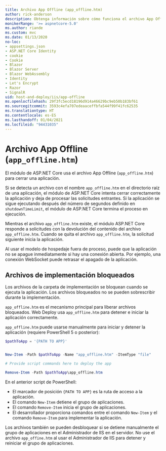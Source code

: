 ```yaml
---
title: Archivo App Offline (app_offline.htm)
author: rick-anderson
description: Obtenga información sobre cómo funciona el archivo App Offline (`app_offline.htm`) con el módulo de ASP.NET Core.
monikerRange: '>= aspnetcore-5.0'
ms.author: riande
ms.custom: mvc
ms.date: 01/13/2020
no-loc:
- appsettings.json
- ASP.NET Core Identity
- cookie
- Cookie
- Blazor
- Blazor Server
- Blazor WebAssembly
- Identity
- Let's Encrypt
- Razor
- SignalR
uid: host-and-deploy/iis/app-offline
ms.openlocfilehash: 29f3fc5ecd18196d914a46629bc9eb50b183bf61
ms.sourcegitcommit: 3593c4efa707edeaaceffbfa544f99f41fc62535
ms.translationtype: HT
ms.contentlocale: es-ES
ms.lasthandoff: 01/04/2021
ms.locfileid: "94431035"
---
```

# <a name="app-offline-file-app_offlinehtm"></a>Archivo App Offline (`app_offline.htm`)

El módulo de ASP.NET Core usa el archivo App Offline (`app_offline.htm`) para cerrar una aplicación.

Si se detecta un archivo con el nombre `app_offline.htm` en el directorio raíz de una aplicación, el módulo de ASP.NET Core intenta cerrar correctamente la aplicación y deja de procesar las solicitudes entrantes. Si la aplicación se sigue ejecutando después del número de segundos definido en `shutdownTimeLimit`, el módulo de ASP.NET Core termina el proceso en ejecución.

Mientras el archivo `app_offline.htm` existe, el módulo ASP.NET Core responde a solicitudes con la devolución del contenido del archivo `app_offline.htm`. Cuando se quita el archivo `app_offline.htm`, la solicitud siguiente inicia la aplicación.

Al usar el modelo de hospedaje fuera de proceso, puede que la aplicación no se apague inmediatamente si hay una conexión abierta. Por ejemplo, una conexión WebSocket puede retrasar el apagado de la aplicación.

## <a name="locked-deployment-files"></a>Archivos de implementación bloqueados

Los archivos de la carpeta de implementación se bloquean cuando se ejecuta la aplicación. Los archivos bloqueados no se pueden sobrescribir durante la implementación.

`app_offline.htm` es el mecanismo principal para liberar archivos bloqueados. Web Deploy usa `app_offline.htm` para detener e iniciar la aplicación correctamente.

`app_offline.htm` puede usarse manualmente para iniciar y detener la aplicación (requiere PowerShell 5 o posterior):

```powershell
$pathToApp = '{PATH TO APP}'


New-Item -Path $pathToApp -Name "app_offline.htm" -ItemType "file"

# Provide script commands here to deploy the app

Remove-Item -Path $pathToApp\app_offline.htm
```

En el anterior script de PowerShell:

* El marcador de posición `{PATH TO APP}` es la ruta de acceso a la aplicación.
* El comando `New-Item` detiene el grupo de aplicaciones.
* El comando `Remove-Item` inicia el grupo de aplicaciones.
* El desarrollador proporciona comandos entre el comando `New-Item` y el comando `Remove-Item` para implementar la aplicación.

Los archivos también se pueden desbloquear si se detiene manualmente el grupo de aplicaciones en el Administrador de IIS en el servidor. No use el archivo `app_offine.htm` al usar el Administrador de IIS para detener y reiniciar el grupo de aplicaciones.
